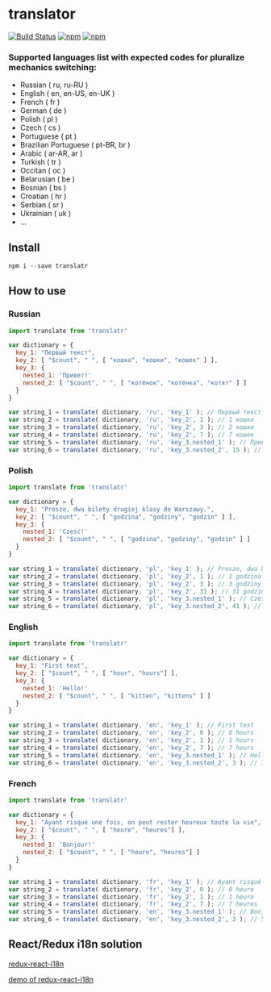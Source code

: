 # translator
[![Build Status](https://travis-ci.org/derzunov/translator.svg?branch=master)](https://travis-ci.org/derzunov/translator)
[![npm](https://img.shields.io/npm/dt/translatr.svg)](https://www.npmjs.com/package/translatr)
[![npm](https://img.shields.io/npm/v/translatr.svg)](https://www.npmjs.com/package/translatr)


### Supported languages list with expected codes for pluralize mechanics switching:

- Russian ( ru, ru-RU )
- English ( en, en-US, en-UK )
- French ( fr )
- German ( de )
- Polish ( pl )
- Czech ( cs )
- Portuguese ( pt )
- Brazilian Portuguese ( pt-BR, br )
- Arabic ( ar-AR, ar )
- Turkish ( tr )
- Occitan ( oc )
- Belarusian ( be )
- Bosnian ( bs )
- Croatian ( hr )
- Serbian ( sr )
- Ukrainian ( uk )
- ...

## Install

```javascript
npm i --save translatr
```
## How to use

### Russian
```javascript
import translate from 'translatr'

var dictionary = {
  key_1: "Первый текст",
  key_2: [ "$count", " ", [ "кошка", "кошки", "кошек" ] ],
  key_3: {
    nested_1: 'Привет!'
    nested_2: [ "$count", " ", [ "котёнок", "котёнка", "котят" ] ]
  }
}

var string_1 = translate( dictionary, 'ru', 'key_1' ); // Первый текст
var string_2 = translate( dictionary, 'ru', 'key_2', 1 ); // 1 кошка
var string_3 = translate( dictionary, 'ru', 'key_2', 3 ); // 2 кошки
var string_4 = translate( dictionary, 'ru', 'key_2', 7 ); // 7 кошек
var string_5 = translate( dictionary, 'ru', 'key_3.nested_1' ); // Привет!
var string_6 = translate( dictionary, 'ru', 'key_3.nested_2', 15 ); // 15 котят
```

### Polish

```javascript
import translate from 'translatr'

var dictionary = {
  key_1: "Prosze, dwa bilety drugiej klasy do Warszawy.",
  key_2: [ "$count", " ", [ "godzina", "godziny", "godzin" ] ],
  key_3: {
    nested_1: 'Cześć!'
    nested_2: [ "$count", " ", [ "godzina", "godziny", "godzin" ] ]
  }
}

var string_1 = translate( dictionary, 'pl', 'key_1' ); // Prosze, dwa bilety drugiej klasy do Warszawy.
var string_2 = translate( dictionary, 'pl', 'key_2', 1 ); // 1 godzina
var string_3 = translate( dictionary, 'pl', 'key_2', 3 ); // 3 godziny
var string_4 = translate( dictionary, 'pl', 'key_2', 31 ); // 31 godzin
var string_5 = translate( dictionary, 'pl', 'key_3.nested_1' ); // Cześć!
var string_6 = translate( dictionary, 'pl', 'key_3.nested_2', 41 ); // 41 godzin
```

### English

```javascript
import translate from 'translatr'

var dictionary = {
  key_1: "First text",
  key_2: [ "$count", " ", [ "hour", "hours"] ],
  key_3: {
    nested_1: 'Hello!'
    nested_2: [ "$count", " ", [ "kitten", "kittens" ] ]
  }
}

var string_1 = translate( dictionary, 'en', 'key_1' ); // First text
var string_2 = translate( dictionary, 'en', 'key_2', 0 ); // 0 hours
var string_3 = translate( dictionary, 'en', 'key_2', 1 ); // 1 hours
var string_4 = translate( dictionary, 'en', 'key_2', 7 ); // 7 hours
var string_5 = translate( dictionary, 'en', 'key_3.nested_1' ); // Hello!
var string_6 = translate( dictionary, 'en', 'key_3.nested_2', 3 ); // 3 kittens
```

### French

```javascript
import translate from 'translatr'

var dictionary = {
  key_1: "Ayant risqué une fois, on peut rester heureux toute la vie",
  key_2: [ "$count", " ", [ "heure", "heures"] ],
  key_3: {
    nested_1: 'Bonjour!'
    nested_2: [ "$count", " ", [ "heure", "heures"] ]
  }
}

var string_1 = translate( dictionary, 'fr', 'key_1' ); // Ayant risqué une fois-on peut rester heureux toute la vie
var string_2 = translate( dictionary, 'fr', 'key_2', 0 ); // 0 heure
var string_3 = translate( dictionary, 'fr', 'key_2', 1 ); // 1 heure
var string_4 = translate( dictionary, 'fr', 'key_2', 7 ); // 7 heures
var string_5 = translate( dictionary, 'en', 'key_3.nested_1' ); // Bonjour!
var string_6 = translate( dictionary, 'en', 'key_3.nested_2', 3 ); // 5 heures
```

## React/Redux i18n solution

[redux-react-i18n](https://github.com/derzunov/redux-react-i18n)

[demo of redux-react-i18n](https://derzunov.github.io/redux-react-i18n/)

